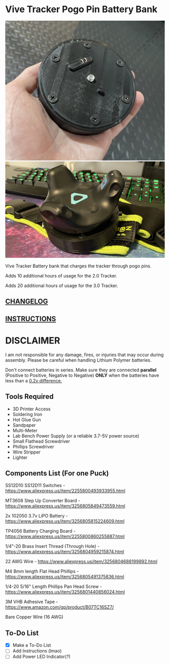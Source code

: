 # Vive Tracker Pogo Pin Battery Bank
![](images/puck1.JPG) ![](images/puck20strap.JPG)

Vive Tracker Battery bank that charges the tracker through pogo pins.

Adds 10 additional hours of usage for the 2.0 Tracker.

Adds 20 additional hours of usage for the 3.0 Tracker.

## [CHANGELOG](CHANGELOG.md) 

## [INSTRUCTIONS](INSTRUCTIONS.md)

# DISCLAIMER
I am not responsible for any damage, fires, or injuries that may occur during assembly. Please be careful when handling Lithium Polymer batteries.

Don't connect batteries in series. Make sure they are connected **parallel** (Positive to Positive, Negative to Negative) **ONLY** when the batteries have less than a <ins>0.2v difference.</ins>

## Tools Required

- 3D Printer Access
- Soldering Iron
- Hot Glue Gun
- Sandpaper
- Multi-Meter
- Lab Bench Power Supply (or a reliable 3.7-5V power source)
- Small Flathead Screwdriver
- Phillips Screwdriver
- Wire Stripper
- Lighter


## Components List (For one Puck)

SS12D10 SS12D11 Switches - 
https://www.aliexpress.us/item/2255800493933955.html

MT3608 Step Up Converter Board - 
https://www.aliexpress.us/item/3256805849473559.html

2x 102050 3.7v LiPO Battery - 
https://www.aliexpress.us/item/3256805815224609.html

TP4056 Battery Charging Board - 
https://www.aliexpress.us/item/2255800860255887.html

1/4"-20 Brass Insert Thread (Through Hole) - 
https://www.aliexpress.us/item/3256804959215874.html

22 AWG Wire - 
https://www.aliexpress.us/item/3256804688199892.html

M4 8mm length Flat Head Phillips - 
https://www.aliexpress.us/item/3256805491375836.html

1/4-20 5/16" Length Phillips Pan Head Screw - 
https://www.aliexpress.us/item/3256801440856024.html

3M VHB Adhesive Tape - 
https://www.amazon.com/gp/product/B07TC16SZ7/

Bare Copper Wire (16 AWG)

## To-Do List
- [x] Make a To-Do List
- [ ] Add Instructions (lmao)
- [ ] Add Power LED Indicator(?)